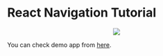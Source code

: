 # React Navigation Tutorial
<p align="center">
<img src='https://cdn-images-1.medium.com/max/1600/1*xfZxc0i4sI_CxG14WdLPsQ.gif' />
</p>

You can check demo app from [here](https://expo.io/@canbaz/lets-navigate).

